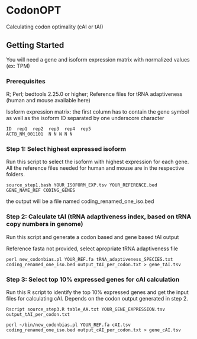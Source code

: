 # CodonOPT
Calculating codon optimality (cAI or tAI)

## Getting Started

You will need a gene and isoform expression matrix with normalized values (ex: TPM)

### Prerequisites

R;
Perl;
bedtools 2.25.0 or higher;
Reference files for tRNA adaptiveness (human and mouse available here)

Isoform expression matrix: the first column has to contain the gene symbol as well as the isoform ID separated by one underscore character

```
ID  rep1  rep2  rep3  rep4  rep5
ACTB_NM_001101  N N N N N
```

### Step 1: Select highest expressed isoform

Run this script to select the isoform with highest expression for each gene. All the reference files needed for human and mouse are in the respective folders.

```
source_step1.bash YOUR_ISOFORM_EXP.tsv YOUR_REFERENCE.bed GENE_NAME_REF CODING_GENES
```
the output will be a file named coding_renamed_one_iso.bed


### Step 2: Calculate tAI (tRNA adaptiveness index, based on tRNA copy numbers in genome)

Run this script and generate a codon based and gene based tAI output

Reference fasta not provided, select apropriate tRNA adaptiveness file

```
perl new_codonbias.pl YOUR_REF.fa tRNA_adaptiveness_SPECIES.txt coding_renamed_one_iso.bed output_tAI_per_codon.txt > gene_tAI.tsv
```

### Step 3: Select top 10% expressed genes for cAI calculation 

Run this R script to identify the top 10% expressed genes and get the input files for calculating cAI. Depends on the codon output generated in step 2.


```
Rscript source_step3.R table_AA.txt YOUR_GENE_EXPRESSION.tsv output_tAI_per_codon.txt
```
```
perl ~/bin/new_codonbias.pl YOUR_REF.fa cAI.tsv coding_renamed_one_iso.bed output_cAI_per_codon.txt > gene_cAI.tsv
```
